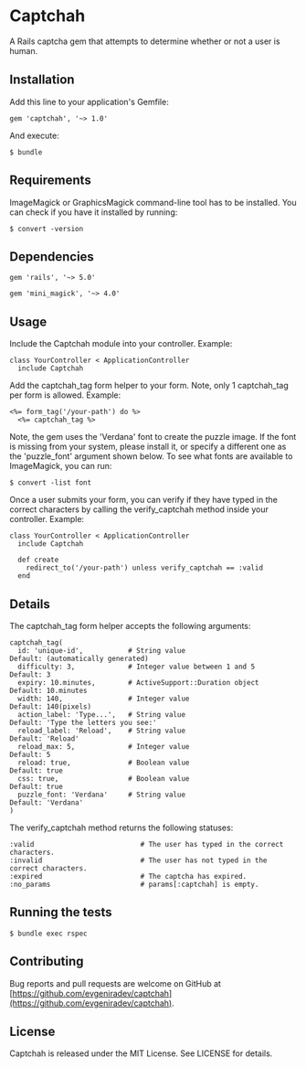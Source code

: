 # Captchah

A Rails captcha gem that attempts to determine whether or not a user is human.

## Installation

Add this line to your application's Gemfile:

```
gem 'captchah', '~> 1.0'
```

And execute:

```
$ bundle
```

## Requirements

ImageMagick or GraphicsMagick command-line tool has to be installed. You can check if you have it installed by running:

```
$ convert -version
```

## Dependencies

```
gem 'rails', '~> 5.0'
```

```
gem 'mini_magick', '~> 4.0'
```

## Usage

Include the Captchah module into your controller. Example:

```
class YourController < ApplicationController
  include Captchah
```

Add the captchah_tag form helper to your form. Note, only 1 captchah_tag per form is allowed. Example:

```
<%= form_tag('/your-path') do %>
  <%= captchah_tag %>
```

Note, the gem uses the 'Verdana' font to create the puzzle image. If the font is missing from your system, please install it, or specify a different one as the 'puzzle_font' argument shown below. To see what fonts are available to ImageMagick, you can run:

```
$ convert -list font
```

Once a user submits your form, you can verify if they have typed in the correct characters by calling the verify_captchah method inside your controller. Example:

```
class YourController < ApplicationController
  include Captchah

  def create
    redirect_to('/your-path') unless verify_captchah == :valid
  end
```

## Details

The captchah_tag form helper accepts the following arguments:
```
captchah_tag(
  id: 'unique-id',           # String value                     Default: (automatically generated)
  difficulty: 3,             # Integer value between 1 and 5    Default: 3
  expiry: 10.minutes,        # ActiveSupport::Duration object   Default: 10.minutes
  width: 140,                # Integer value                    Default: 140(pixels)
  action_label: 'Type...',   # String value                     Default: 'Type the letters you see:'
  reload_label: 'Reload',    # String value                     Default: 'Reload'
  reload_max: 5,             # Integer value                    Default: 5
  reload: true,              # Boolean value                    Default: true
  css: true,                 # Boolean value                    Default: true
  puzzle_font: 'Verdana'     # String value                     Default: 'Verdana'
)
```

The verify_captchah method returns the following statuses:
```
:valid                          # The user has typed in the correct characters.
:invalid                        # The user has not typed in the correct characters.
:expired                        # The captcha has expired.
:no_params                      # params[:captchah] is empty.
```

## Running the tests

```
$ bundle exec rspec
```

## Contributing

Bug reports and pull requests are welcome on GitHub at [https://github.com/evgeniradev/captchah](https://github.com/evgeniradev/captchah).

## License

Captchah is released under the MIT License. See LICENSE for details.
